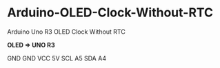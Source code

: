 # Arduino-OLED-Clock-Without-RTC
Arduino Uno R3 OLED Clock Without RTC

**OLED          =>            UNO R3**

GND                           GND
VCC                           5V
SCL                           A5
SDA                           A4
